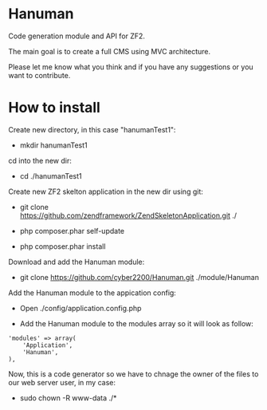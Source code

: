 Hanuman
=======

Code generation module and API for ZF2.

The main goal is to create a full CMS using MVC architecture.

Please let me know what you think and if you have any suggestions or you want to contribute.

How to install
==============

Create new directory, in this case "hanumanTest1":

* mkdir hanumanTest1

cd into the new dir: 

* cd ./hanumanTest1

Create new ZF2 skelton application in the new dir using git:

* git clone https://github.com/zendframework/ZendSkeletonApplication.git ./

* php composer.phar self-update

* php composer.phar install

Download and add the Hanuman module:

* git clone https://github.com/cyber2200/Hanuman.git ./module/Hanuman

Add the Hanuman module to the appication config:

* Open ./config/application.config.php

* Add the Hanuman module to the modules array so it will look as follow:
`````
'modules' => array(
	'Application',
	'Hanuman',
),
`````

Now, this is a code generator so we have to chnage the owner of the files to our web server user, in my case:

* sudo chown -R www-data ./*